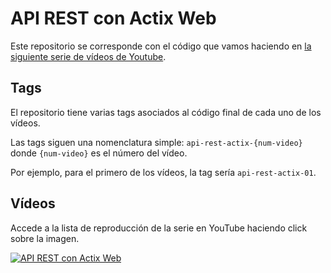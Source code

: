 # API REST con Actix Web

Este repositorio se corresponde con el código que vamos haciendo en [la siguiente serie de vídeos de Youtube](https://www.youtube.com/playlist?list=PLojDVPvSO1Di_QEnvDOI5FIeieqYpm1xd). 

## Tags

El repositorio tiene varias tags asociados al código final de cada uno de los vídeos.

Las tags siguen una nomenclatura simple: `api-rest-actix-{num-video}` donde `{num-video}` es el número del vídeo.

Por ejemplo, para el primero de los vídeos, la tag sería `api-rest-actix-01`.

## Vídeos

Accede a la lista de reproducción de la serie en YouTube haciendo click sobre la imagen.

[![API REST con Actix Web](https://img.youtube.com/vi/m0LuiS9squU/0.jpg)](https://www.youtube.com/watch?v=m0LuiS9squU&list=PLojDVPvSO1Di_QEnvDOI5FIeieqYpm1xd)
